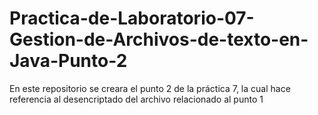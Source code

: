 # Practica-de-Laboratorio-07-Gestion-de-Archivos-de-texto-en-Java-Punto-2
En este repositorio se creara el punto 2 de la práctica 7, la cual hace referencia al desencriptado del archivo relacionado al punto 1
